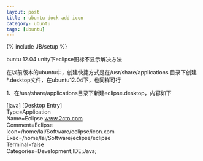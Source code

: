 ```yaml
---
layout: post
title : ubuntu dock add icon
category: ubuntu
tags: [ubuntu]
---
```

{% include JB/setup %}

buntu 12.04 unity下eclipse图标不显示解决方法
 
在以前版本的ubuntu中，创建快捷方式是在/usr/share/applications
目录下创建*.desktop文件，在ubuntu12.04下，也同样可行
 
1、在/usr/share/applications目录下新建eclipse.desktop，内容如下
 
[java] 
[Desktop Entry]  
Type=Application  
Name=Eclipse    www.2cto.com  
Comment=Eclipse  
Icon=/home/lai/Software/eclipse/icon.xpm  
Exec=/home/lai/Software/eclipse/eclipse  
Terminal=false  
Categories=Development;IDE;Java;  
